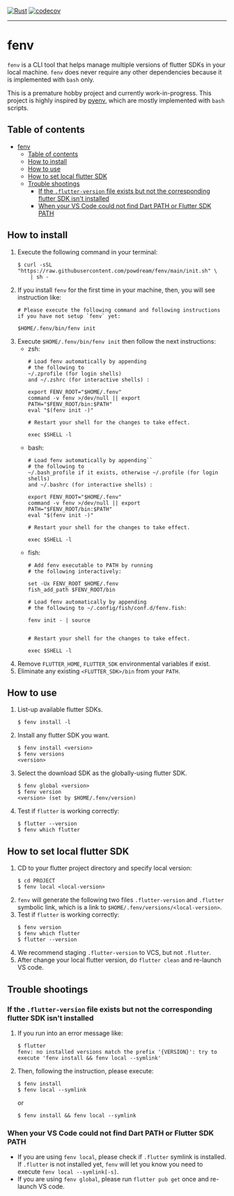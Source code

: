 [![Rust](https://github.com/fenv-org/fenv/actions/workflows/rust.yml/badge.svg)](https://github.com/fenv-org/fenv/actions/workflows/rust.yml) [![codecov](https://codecov.io/github/fenv-org/fenv/branch/main/graph/badge.svg?token=VPDI3URNT0)](https://codecov.io/github/fenv-org/fenv)

----

# fenv

`fenv` is a CLI tool that helps manage multiple versions of flutter SDKs in
your local machine. `fenv` does never require any other dependencies because
it is implemented with `bash` only.

This is a premature hobby project and currently work-in-progress.
This project is highly inspired by [pyenv][], which are mostly implemented with
`bash` scripts.

## Table of contents

- [fenv](#fenv)
  - [Table of contents](#table-of-contents)
  - [How to install](#how-to-install)
  - [How to use](#how-to-use)
  - [How to set local flutter SDK](#how-to-set-local-flutter-sdk)
  - [Trouble shootings](#trouble-shootings)
    - [If the `.flutter-version` file exists but not the corresponding flutter SDK isn't installed](#if-the-flutter-version-file-exists-but-not-the-corresponding-flutter-sdk-isnt-installed)
    - [When your VS Code could not find Dart PATH or Flutter SDK PATH](#when-your-vs-code-could-not-find-dart-path-or-flutter-sdk-path)

## How to install

1.  Execute the following command in your terminal:
    ```shell
    $ curl -sSL "https://raw.githubusercontent.com/powdream/fenv/main/init.sh" \
        | sh -
    ```
1.  If you install `fenv` for the first time in your machine, then, you will see
    instruction like:
    ```shell
    # Please execute the following command and following instructions if you have not setup `fenv` yet:

    $HOME/.fenv/bin/fenv init
    ```
1.  Execute `$HOME/.fenv/bin/fenv init` then follow the next instructions:
    - zsh:
      ```shell
      # Load fenv automatically by appending
      # the following to
      ~/.zprofile (for login shells)
      and ~/.zshrc (for interactive shells) :

      export FENV_ROOT="$HOME/.fenv"
      command -v fenv >/dev/null || export PATH="$FENV_ROOT/bin:$PATH"
      eval "$(fenv init -)"

      # Restart your shell for the changes to take effect.

      exec $SHELL -l
      ```
    - bash:
      ```shell
      # Load fenv automatically by appending``
      # the following to
      ~/.bash_profile if it exists, otherwise ~/.profile (for login shells)
      and ~/.bashrc (for interactive shells) :

      export FENV_ROOT="$HOME/.fenv"
      command -v fenv >/dev/null || export PATH="$FENV_ROOT/bin:$PATH"
      eval "$(fenv init -)"

      # Restart your shell for the changes to take effect.

      exec $SHELL -l
      ```
    - fish:
      ```shell
      # Add fenv executable to PATH by running
      # the following interactively:

      set -Ux FENV_ROOT $HOME/.fenv
      fish_add_path $FENV_ROOT/bin

      # Load fenv automatically by appending
      # the following to ~/.config/fish/conf.d/fenv.fish:

      fenv init - | source


      # Restart your shell for the changes to take effect.

      exec $SHELL -l
      ```
1.  Remove `FLUTTER_HOME`, `FLUTTER_SDK` environmental variables if exist.
1.  Eliminate any existing `<FLUTTER_SDK>/bin` from your `PATH`.

## How to use

1.  List-up available flutter SDKs.
    ```shell
    $ fenv install -l
    ```
1.  Install any flutter SDK you want.
    ```shell
    $ fenv install <version>
    $ fenv versions
    <version>
    ```
1.  Select the download SDK as the globally-using flutter SDK.
    ```shell
    $ fenv global <version>
    $ fenv version
    <version> (set by $HOME/.fenv/version)
    ```
1.  Test if `flutter` is working correctly:
    ```shell
    $ flutter --version
    $ fenv which flutter
    ```

## How to set local flutter SDK

1.  CD to your flutter project directory and specify local version:
    ```shell
    $ cd PROJECT
    $ fenv local <local-version>
    ```
1.  `fenv` will generate the following two files `.flutter-version` and
    `.flutter` symbolic link, which is a link to
    `$HOME/.fenv/versions/<local-version>`.
1.  Test if `flutter` is working correctly:
    ```shell
    $ fenv version
    $ fenv which flutter
    $ flutter --version
    ```
1.  We recommend staging `.flutter-version` to VCS, but not `.flutter`.
1.  After change your local flutter version, do `flutter clean` and re-launch
    VS code.

## Trouble shootings

### If the `.flutter-version` file exists but not the corresponding flutter SDK isn't installed

1.  If you run into an error message like:
    ```shell
    $ flutter
    fenv: no installed versions match the prefix '{VERSION}': try to execute 'fenv install && fenv local --symlink'
    ```
1.  Then, following the instruction, please execute:
    ```shell
    $ fenv install
    $ fenv local --symlink
    ```
    or
    ```shell
    $ fenv install && fenv local --symlink
    ```

### When your VS Code could not find Dart PATH or Flutter SDK PATH

- If you are using `fenv local`, please check if `.flutter` symlink is
  installed.
  If `.flutter` is not installed yet, `fenv` will let you know
  you need to execute `fenv local --symlink[-s]`.
- If you are using `fenv global`, please run `flutter pub get` once and
  re-launch VS code.

[pyenv]: https://github.com/pyenv/pyenv
